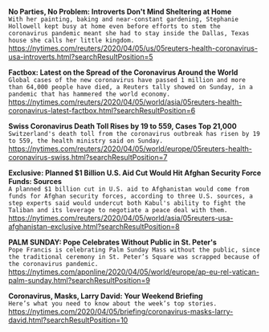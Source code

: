 **No Parties, No Problem: Introverts Don't Mind Sheltering at Home**\
`With her painting, baking and near-constant gardening, Stephanie Hollowell kept busy at home even before efforts to stem the coronavirus pandemic meant she had to stay inside the Dallas, Texas house she calls her little kingdom. `\
https://nytimes.com/reuters/2020/04/05/us/05reuters-health-coronavirus-usa-introverts.html?searchResultPosition=5

**Factbox: Latest on the Spread of the Coronavirus Around the World**\
`Global cases of the new coronavirus have passed 1 million and more than 64,000 people have died, a Reuters tally showed on Sunday, in a pandemic that has hammered the world economy.`\
https://nytimes.com/reuters/2020/04/05/world/asia/05reuters-health-coronavirus-latest-factbox.html?searchResultPosition=6

**Swiss Coronavirus Death Toll Rises by 19 to 559, Cases Top 21,000**\
`Switzerland's death toll from the coronavirus outbreak has risen by 19 to 559, the health ministry said on Sunday.`\
https://nytimes.com/reuters/2020/04/05/world/europe/05reuters-health-coronavirus-swiss.html?searchResultPosition=7

**Exclusive: Planned $1 Billion U.S. Aid Cut Would Hit Afghan Security Force Funds: Sources**\
`A planned $1 billion cut in U.S. aid to Afghanistan would come from funds for Afghan security forces, according to three U.S. sources, a step experts said would undercut both Kabul's ability to fight the Taliban and its leverage to negotiate a peace deal with them.`\
https://nytimes.com/reuters/2020/04/05/world/asia/05reuters-usa-afghanistan-exclusive.html?searchResultPosition=8

**PALM SUNDAY: Pope Celebrates Without Public in St. Peter's**\
`Pope Francis is celebrating Palm Sunday Mass without the public, since the traditional ceremony in St. Peter’s Square was scrapped because of the coronavirus pandemic. `\
https://nytimes.com/aponline/2020/04/05/world/europe/ap-eu-rel-vatican-palm-sunday.html?searchResultPosition=9

**Coronavirus, Masks, Larry David: Your Weekend Briefing**\
`Here’s what you need to know about the week’s top stories.`\
https://nytimes.com/2020/04/05/briefing/coronavirus-masks-larry-david.html?searchResultPosition=10

